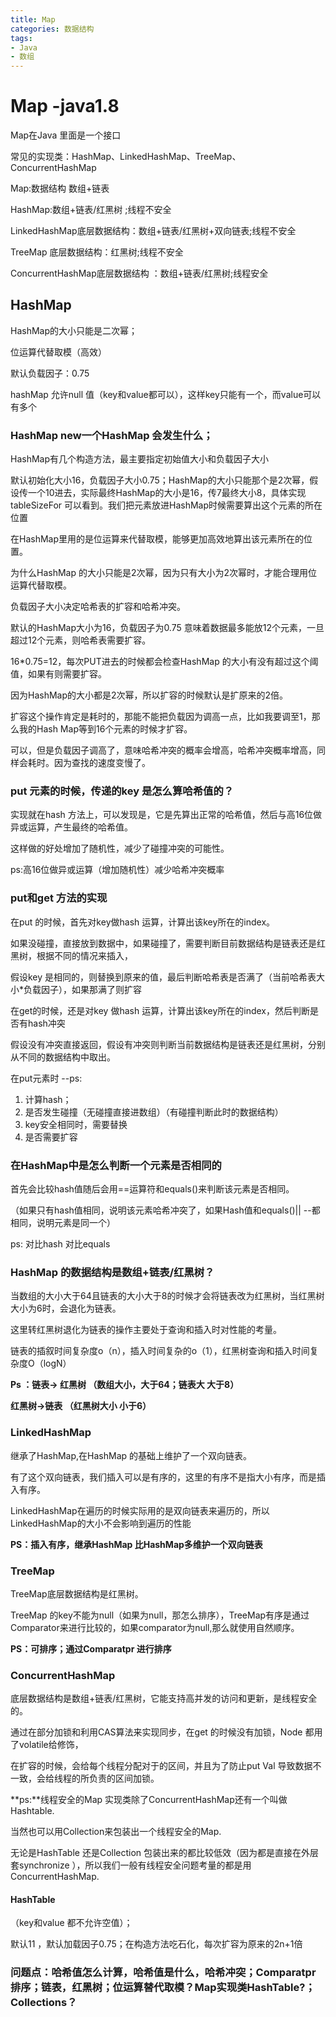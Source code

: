 ```yaml
---
title: Map
categories: 数据结构
tags: 
- Java
- 数组
---
```

# Map -java1.8

Map在Java 里面是一个接口

常见的实现类：HashMap、LinkedHashMap、TreeMap、ConcurrentHashMap

Map:数据结构 数组+链表

HashMap:数组+链表/红黑树  ;线程不安全

LinkedHashMap底层数据结构：数组+链表/红黑树+双向链表;线程不安全

TreeMap 底层数据结构：红黑树;线程不安全

ConcurrentHashMap底层数据结构 ：数组+链表/红黑树;线程安全

## HashMap

HashMap的大小只能是二次幂；

位运算代替取模（高效）

默认负载因子：0.75

hashMap 允许null 值（key和value都可以），这样key只能有一个，而value可以有多个

### HashMap new一个HashMap 会发生什么；

HashMap有几个构造方法，最主要指定初始值大小和负载因子大小

默认初始化大小16，负载因子大小0.75；HashMap的大小只能那个是2次幂，假设传一个10进去，实际最终HashMap的大小是16，传7最终大小8，具体实现tableSizeFor 可以看到。我们把元素放进HashMap时候需要算出这个元素的所在位置

在HashMap里用的是位运算来代替取模，能够更加高效地算出该元素所在的位置。

 为什么HashMap 的大小只能是2次幂，因为只有大小为2次幂时，才能合理用位运算代替取模。

负载因子大小决定哈希表的扩容和哈希冲突。

默认的HashMap大小为16，负载因子为0.75 意味着数据最多能放12个元素，一旦超过12个元素，则哈希表需要扩容。

16*0.75=12，每次PUT进去的时候都会检查HashMap 的大小有没有超过这个阈值，如果有则需要扩容。

因为HashMap的大小都是2次幂，所以扩容的时候默认是扩原来的2倍。

扩容这个操作肯定是耗时的，那能不能把负载因为调高一点，比如我要调至1，那么我的Hash Map等到16个元素的时候才扩容。

可以，但是负载因子调高了，意味哈希冲突的概率会增高，哈希冲突概率增高，同样会耗时。因为查找的速度变慢了。

### put 元素的时候，传递的key 是怎么算哈希值的？

实现就在hash 方法上，可以发现是，它是先算出正常的哈希值，然后与高16位做异或运算，产生最终的哈希值。

这样做的好处增加了随机性，减少了碰撞冲突的可能性。

 ps:高16位做异或运算（增加随机性）减少哈希冲突概率

### put和get 方法的实现

在put 的时候，首先对key做hash 运算，计算出该key所在的index。

如果没碰撞，直接放到数据中，如果碰撞了，需要判断目前数据结构是链表还是红黑树，根据不同的情况来插入，

假设key 是相同的，则替换到原来的值，最后判断哈希表是否满了（当前哈希表大小*负载因子），如果那满了则扩容

在get的时候，还是对key 做hash 运算，计算出该key所在的index，然后判断是否有hash冲突

假设没有冲突直接返回，假设有冲突则判断当前数据结构是链表还是红黑树，分别从不同的数据结构中取出。

在put元素时 --ps: 

1. 计算hash；
2. 是否发生碰撞（无碰撞直接进数组）（有碰撞判断此时的数据结构）
3. key安全相同时，需要替换
4. 是否需要扩容

### 在HashMap中是怎么判断一个元素是否相同的

首先会比较hash值随后会用==运算符和equals()来判断该元素是否相同。

（如果只有hash值相同，说明该元素哈希冲突了，如果Hash值和equals()|| --都相同，说明元素是同一个）

ps: 对比hash 对比equals 

### HashMap 的数据结构是数组+链表/红黑树？

当数组的大小大于64且链表的大小大于8的时候才会将链表改为红黑树，当红黑树大小为6时，会退化为链表。

这里转红黑树退化为链表的操作主要处于查询和插入时对性能的考量。

链表的插叙时间复杂度o（n），插入时间复杂的o（1），红黑树查询和插入时间复杂度O（logN）

**Ps ：链表-> 红黑树  （数组大小，大于64；链表大 大于8）**

**红黑树->链表 （红黑树大小 小于6）**

### LinkedHashMap

继承了HashMap,在HashMap 的基础上维护了一个双向链表。

有了这个双向链表，我们插入可以是有序的，这里的有序不是指大小有序，而是插入有序。

LinkedHashMap在遍历的时候实际用的是双向链表来遍历的，所以LinkedHashMap的大小不会影响到遍历的性能

**PS：插入有序，继承HashMap 比HashMap多维护一个双向链表**

### TreeMap

TreeMap底层数据结构是红黑树。

TreeMap 的key不能为null（如果为null，那怎么排序），TreeMap有序是通过Comparator来进行比较的，如果comparator为null,那么就使用自然顺序。

**PS：可排序；通过Comparatpr 进行排序**

### ConcurrentHashMap

底层数据结构是数组+链表/红黑树，它能支持高并发的访问和更新，是线程安全的。

通过在部分加锁和利用CAS算法来实现同步，在get 的时候没有加锁，Node 都用了volatile给修饰，

在扩容的时候，会给每个线程分配对于的区间，并且为了防止put Val 导致数据不一致，会给线程的所负责的区间加锁。





**ps:**线程安全的Map  实现类除了ConcurrentHashMap还有一个叫做Hashtable.

当然也可以用Collection来包装出一个线程安全的Map.

无论是HashTable 还是Collection 包装出来的都比较低效（因为都是直接在外层套synchronize ），所以我们一般有线程安全问题考量的都是用ConcurrentHashMap.

#### HashTable 

（key和value 都不允许空值）；

默认11 ，默认加载因子0.75；在构造方法吃石化，每次扩容为原来的2n+1倍



### 问题点：哈希值怎么计算，哈希值是什么，哈希冲突；Comparatpr 排序；链表，红黑树；位运算替代取模？Map实现类HashTable?；Collections？







